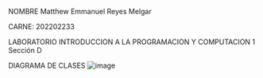
NOMBRE Matthew Emmanuel Reyes Melgar

CARNE: 202202233

LABORATORIO INTRODUCCION A LA PROGRAMACION Y COMPUTACION 1 Sección D

DIAGRAMA DE CLASES
![image](https://user-images.githubusercontent.com/69548347/225175217-38a2ee56-15bb-47b0-8cce-64e5fd2af75a.png)

